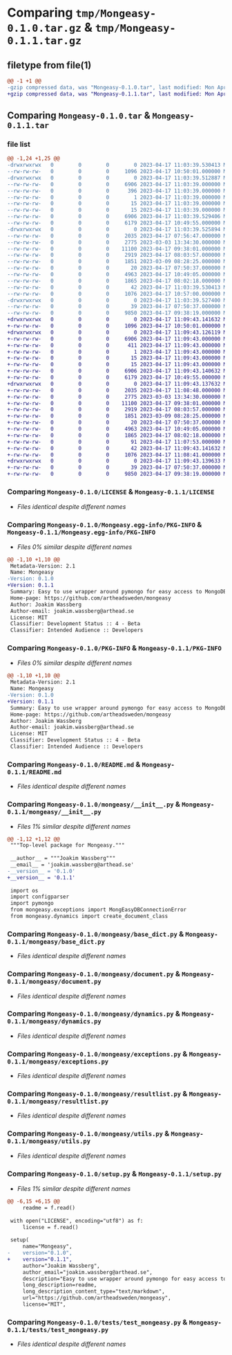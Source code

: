 # Comparing `tmp/Mongeasy-0.1.0.tar.gz` & `tmp/Mongeasy-0.1.1.tar.gz`

## filetype from file(1)

```diff
@@ -1 +1 @@
-gzip compressed data, was "Mongeasy-0.1.0.tar", last modified: Mon Apr 17 11:03:39 2023, max compression
+gzip compressed data, was "Mongeasy-0.1.1.tar", last modified: Mon Apr 17 11:09:43 2023, max compression
```

## Comparing `Mongeasy-0.1.0.tar` & `Mongeasy-0.1.1.tar`

### file list

```diff
@@ -1,24 +1,25 @@
-drwxrwxrwx   0        0        0        0 2023-04-17 11:03:39.530413 Mongeasy-0.1.0/
--rw-rw-rw-   0        0        0     1096 2023-04-17 10:50:01.000000 Mongeasy-0.1.0/LICENSE
-drwxrwxrwx   0        0        0        0 2023-04-17 11:03:39.512887 Mongeasy-0.1.0/Mongeasy.egg-info/
--rw-rw-rw-   0        0        0     6906 2023-04-17 11:03:39.000000 Mongeasy-0.1.0/Mongeasy.egg-info/PKG-INFO
--rw-rw-rw-   0        0        0      396 2023-04-17 11:03:39.000000 Mongeasy-0.1.0/Mongeasy.egg-info/SOURCES.txt
--rw-rw-rw-   0        0        0        1 2023-04-17 11:03:39.000000 Mongeasy-0.1.0/Mongeasy.egg-info/dependency_links.txt
--rw-rw-rw-   0        0        0       15 2023-04-17 11:03:39.000000 Mongeasy-0.1.0/Mongeasy.egg-info/requires.txt
--rw-rw-rw-   0        0        0       15 2023-04-17 11:03:39.000000 Mongeasy-0.1.0/Mongeasy.egg-info/top_level.txt
--rw-rw-rw-   0        0        0     6906 2023-04-17 11:03:39.529406 Mongeasy-0.1.0/PKG-INFO
--rw-rw-rw-   0        0        0     6179 2023-04-17 10:49:55.000000 Mongeasy-0.1.0/README.md
-drwxrwxrwx   0        0        0        0 2023-04-17 11:03:39.525894 Mongeasy-0.1.0/mongeasy/
--rw-rw-rw-   0        0        0     2035 2023-04-17 07:56:47.000000 Mongeasy-0.1.0/mongeasy/__init__.py
--rw-rw-rw-   0        0        0     2775 2023-03-03 13:34:30.000000 Mongeasy-0.1.0/mongeasy/base_dict.py
--rw-rw-rw-   0        0        0    11100 2023-04-17 09:38:01.000000 Mongeasy-0.1.0/mongeasy/document.py
--rw-rw-rw-   0        0        0     2919 2023-04-17 08:03:57.000000 Mongeasy-0.1.0/mongeasy/dynamics.py
--rw-rw-rw-   0        0        0     1851 2023-03-09 08:28:25.000000 Mongeasy-0.1.0/mongeasy/exceptions.py
--rw-rw-rw-   0        0        0       20 2023-04-17 07:50:37.000000 Mongeasy-0.1.0/mongeasy/mongeasy.py
--rw-rw-rw-   0        0        0     4963 2023-04-17 10:49:05.000000 Mongeasy-0.1.0/mongeasy/resultlist.py
--rw-rw-rw-   0        0        0     1865 2023-04-17 08:02:18.000000 Mongeasy-0.1.0/mongeasy/utils.py
--rw-rw-rw-   0        0        0       42 2023-04-17 11:03:39.530413 Mongeasy-0.1.0/setup.cfg
--rw-rw-rw-   0        0        0     1076 2023-04-17 10:57:00.000000 Mongeasy-0.1.0/setup.py
-drwxrwxrwx   0        0        0        0 2023-04-17 11:03:39.527400 Mongeasy-0.1.0/tests/
--rw-rw-rw-   0        0        0       39 2023-04-17 07:50:37.000000 Mongeasy-0.1.0/tests/__init__.py
--rw-rw-rw-   0        0        0     9850 2023-04-17 09:38:19.000000 Mongeasy-0.1.0/tests/test_mongeasy.py
+drwxrwxrwx   0        0        0        0 2023-04-17 11:09:43.141632 Mongeasy-0.1.1/
+-rw-rw-rw-   0        0        0     1096 2023-04-17 10:50:01.000000 Mongeasy-0.1.1/LICENSE
+drwxrwxrwx   0        0        0        0 2023-04-17 11:09:43.126119 Mongeasy-0.1.1/Mongeasy.egg-info/
+-rw-rw-rw-   0        0        0     6906 2023-04-17 11:09:43.000000 Mongeasy-0.1.1/Mongeasy.egg-info/PKG-INFO
+-rw-rw-rw-   0        0        0      411 2023-04-17 11:09:43.000000 Mongeasy-0.1.1/Mongeasy.egg-info/SOURCES.txt
+-rw-rw-rw-   0        0        0        1 2023-04-17 11:09:43.000000 Mongeasy-0.1.1/Mongeasy.egg-info/dependency_links.txt
+-rw-rw-rw-   0        0        0       15 2023-04-17 11:09:43.000000 Mongeasy-0.1.1/Mongeasy.egg-info/requires.txt
+-rw-rw-rw-   0        0        0       15 2023-04-17 11:09:43.000000 Mongeasy-0.1.1/Mongeasy.egg-info/top_level.txt
+-rw-rw-rw-   0        0        0     6906 2023-04-17 11:09:43.140632 Mongeasy-0.1.1/PKG-INFO
+-rw-rw-rw-   0        0        0     6179 2023-04-17 10:49:55.000000 Mongeasy-0.1.1/README.md
+drwxrwxrwx   0        0        0        0 2023-04-17 11:09:43.137632 Mongeasy-0.1.1/mongeasy/
+-rw-rw-rw-   0        0        0     2035 2023-04-17 11:08:48.000000 Mongeasy-0.1.1/mongeasy/__init__.py
+-rw-rw-rw-   0        0        0     2775 2023-03-03 13:34:30.000000 Mongeasy-0.1.1/mongeasy/base_dict.py
+-rw-rw-rw-   0        0        0    11100 2023-04-17 09:38:01.000000 Mongeasy-0.1.1/mongeasy/document.py
+-rw-rw-rw-   0        0        0     2919 2023-04-17 08:03:57.000000 Mongeasy-0.1.1/mongeasy/dynamics.py
+-rw-rw-rw-   0        0        0     1851 2023-03-09 08:28:25.000000 Mongeasy-0.1.1/mongeasy/exceptions.py
+-rw-rw-rw-   0        0        0       20 2023-04-17 07:50:37.000000 Mongeasy-0.1.1/mongeasy/mongeasy.py
+-rw-rw-rw-   0        0        0     4963 2023-04-17 10:49:05.000000 Mongeasy-0.1.1/mongeasy/resultlist.py
+-rw-rw-rw-   0        0        0     1865 2023-04-17 08:02:18.000000 Mongeasy-0.1.1/mongeasy/utils.py
+-rw-rw-rw-   0        0        0       91 2023-04-17 11:07:53.000000 Mongeasy-0.1.1/pyproject.toml
+-rw-rw-rw-   0        0        0       42 2023-04-17 11:09:43.141632 Mongeasy-0.1.1/setup.cfg
+-rw-rw-rw-   0        0        0     1076 2023-04-17 11:08:41.000000 Mongeasy-0.1.1/setup.py
+drwxrwxrwx   0        0        0        0 2023-04-17 11:09:43.139633 Mongeasy-0.1.1/tests/
+-rw-rw-rw-   0        0        0       39 2023-04-17 07:50:37.000000 Mongeasy-0.1.1/tests/__init__.py
+-rw-rw-rw-   0        0        0     9850 2023-04-17 09:38:19.000000 Mongeasy-0.1.1/tests/test_mongeasy.py
```

### Comparing `Mongeasy-0.1.0/LICENSE` & `Mongeasy-0.1.1/LICENSE`

 * *Files identical despite different names*

### Comparing `Mongeasy-0.1.0/Mongeasy.egg-info/PKG-INFO` & `Mongeasy-0.1.1/Mongeasy.egg-info/PKG-INFO`

 * *Files 0% similar despite different names*

```diff
@@ -1,10 +1,10 @@
 Metadata-Version: 2.1
 Name: Mongeasy
-Version: 0.1.0
+Version: 0.1.1
 Summary: Easy to use wrapper around pymongo for easy access to MongoDB.
 Home-page: https://github.com/artheadsweden/mongeasy
 Author: Joakim Wassberg
 Author-email: joakim.wassberg@arthead.se
 License: MIT
 Classifier: Development Status :: 4 - Beta
 Classifier: Intended Audience :: Developers
```

### Comparing `Mongeasy-0.1.0/PKG-INFO` & `Mongeasy-0.1.1/PKG-INFO`

 * *Files 0% similar despite different names*

```diff
@@ -1,10 +1,10 @@
 Metadata-Version: 2.1
 Name: Mongeasy
-Version: 0.1.0
+Version: 0.1.1
 Summary: Easy to use wrapper around pymongo for easy access to MongoDB.
 Home-page: https://github.com/artheadsweden/mongeasy
 Author: Joakim Wassberg
 Author-email: joakim.wassberg@arthead.se
 License: MIT
 Classifier: Development Status :: 4 - Beta
 Classifier: Intended Audience :: Developers
```

### Comparing `Mongeasy-0.1.0/README.md` & `Mongeasy-0.1.1/README.md`

 * *Files identical despite different names*

### Comparing `Mongeasy-0.1.0/mongeasy/__init__.py` & `Mongeasy-0.1.1/mongeasy/__init__.py`

 * *Files 1% similar despite different names*

```diff
@@ -1,12 +1,12 @@
 """Top-level package for Mongeasy."""
 
 __author__ = """Joakim Wassberg"""
 __email__ = 'joakim.wassberg@arthead.se'
-__version__ = '0.1.0'
+__version__ = '0.1.1'
 
 import os
 import configparser
 import pymongo
 from mongeasy.exceptions import MongEasyDBConnectionError
 from mongeasy.dynamics import create_document_class
```

### Comparing `Mongeasy-0.1.0/mongeasy/base_dict.py` & `Mongeasy-0.1.1/mongeasy/base_dict.py`

 * *Files identical despite different names*

### Comparing `Mongeasy-0.1.0/mongeasy/document.py` & `Mongeasy-0.1.1/mongeasy/document.py`

 * *Files identical despite different names*

### Comparing `Mongeasy-0.1.0/mongeasy/dynamics.py` & `Mongeasy-0.1.1/mongeasy/dynamics.py`

 * *Files identical despite different names*

### Comparing `Mongeasy-0.1.0/mongeasy/exceptions.py` & `Mongeasy-0.1.1/mongeasy/exceptions.py`

 * *Files identical despite different names*

### Comparing `Mongeasy-0.1.0/mongeasy/resultlist.py` & `Mongeasy-0.1.1/mongeasy/resultlist.py`

 * *Files identical despite different names*

### Comparing `Mongeasy-0.1.0/mongeasy/utils.py` & `Mongeasy-0.1.1/mongeasy/utils.py`

 * *Files identical despite different names*

### Comparing `Mongeasy-0.1.0/setup.py` & `Mongeasy-0.1.1/setup.py`

 * *Files 1% similar despite different names*

```diff
@@ -6,15 +6,15 @@
     readme = f.read()
 
 with open("LICENSE", encoding="utf8") as f:
     license = f.read()
 
 setup(
     name="Mongeasy",
-    version="0.1.0",
+    version="0.1.1",
     author="Joakim Wassberg",
     author_email="joakim.wassberg@arthead.se",
     description="Easy to use wrapper around pymongo for easy access to MongoDB.",
     long_description=readme,
     long_description_content_type="text/markdown",
     url="https://github.com/artheadsweden/mongeasy",
     license="MIT",
```

### Comparing `Mongeasy-0.1.0/tests/test_mongeasy.py` & `Mongeasy-0.1.1/tests/test_mongeasy.py`

 * *Files identical despite different names*

